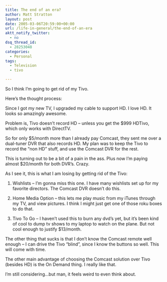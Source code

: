 ```yaml
---
title: The end of an era?
author: Matt Stratton
layout: post
date: 2005-03-06T20:59:00+00:00
url: /life-in-general/the-end-of-an-era
aktt_notify_twitter:
  - no
dsq_thread_id:
  - 28253048
categories:
  - Personal
tags:
  - Television
  - tivo

---
```

So I think I&#8217;m going to get rid of my Tivo.

Here&#8217;s the thought process:

Since I got my new TV, I upgraded my cable to support HD. I love HD. It looks so amazingly awesome.

Problem is, Tivo doesn&#8217;t record HD &#8211; unless you get the $999 HDTivo, which only works with DirectTV.

So for only $5/month more than I already pay Comcast, they sent me over a dual-tuner DVR that also records HD. My plan was to keep the Tivo to record the &#8220;non HD&#8221; stuff, and use the Comcast DVR for the rest.

This is turning out to be a bit of a pain in the ass. Plus now I&#8217;m paying almost $20/month for both DVR&#8217;s. Crazy.

As I see it, this is what I am losing by getting rid of the Tivo:

1) Wishlists &#8211; I&#8217;m gonna miss this one. I have many wishlists set up for my favorite directors. The Comcast DVR doesn&#8217;t do this.
  
2) Home Media Option &#8211; this lets me play music from my iTunes through my TV, and view pictures. I think I might just get one of those roku boxes to do that.
  
3) Tivo To Go &#8211; I haven&#8217;t used this to burn any dvd&#8217;s yet, but it&#8217;s been kind of cool to dump tv shows to my laptop to watch on the plane. But not cool enough to justify $13/month.

The other thing that sucks is that I don&#8217;t know the Comcast remote well enough &#8211; I can drive the Tivo &#8220;blind&#8221;, since I know the buttons so well. This will come with time.

The other main advantage of choosing the Comcast solution over Tivo (besides HD) is the On Demand thing. I really like that.

I&#8217;m still considering&#8230;but man, it feels weird to even think about.